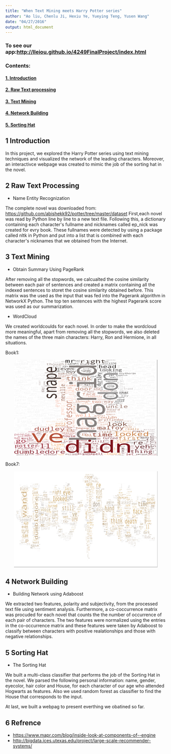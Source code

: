 ```yaml
---
title: "When Text Mining meets Harry Potter series"
author: "Ao liu, Chenlu Ji, Hexiu Ye, Yueying Teng, Yusen Wang"  
date: "04/27/2016"
output: html_document
---
```


### To see our app:http://lleiou.github.io/4249FinalProject/index.html

### Contents:
#### [1. Introduction](#1)
#### [2. Raw Text processing](#2)
#### [3. Text Mining](#3)
#### [4. Network Building](#4)
#### [5. Sorting Hat](#5)
  
## 1 Introduction <a name="1"></a>
In this project, we explored the Harry Potter series using text mining techniques and visualized the network of the leading characters. Moreover, an interactivce webpage was created to mimic the job of the sorting hat in the novel.

## 2 Raw Text Processing <a name="1"></a>
+  Name Entity Recognization

The complete novel was downloaded from: https://github.com/abishekk92/potter/tree/master/dataset
First,each novel was read by Python line by line to a new text file. Following this, a dictionary containing each character's fullname and nicknames called ep_nick was created for evry book. These fullnames were detected by using a package called nltk in Python and put into a list that is combined with each character's nicknames that we obtained from the Internet.

## 3 Text Mining
+  Obtain Summary Using PageRank

After removing all the stopwords, we calcualted the cosine similarity between each pair of sentences and created a matrix containing all the indexed sentences to storet the cosine similarity obtained before. This matrix was the used as the input that was fed into the Pagerank algorithm in NetworkX Python. The top ten sentences with the highest Pagerank score was used as our summarization.

+ WordCloud

We created worldcoulds for each novel. In order to make the wordcloud more meaningful, apart from removing all the stopwords, we also deleted the names of the three main characters: Harry, Ron and Hermione, in all situations.

Book1:
<p align="center"><img src="output/word cloud/book1.png" width=450 height=300></p>

Book7:
<p align="center"><img src="output/word cloud/book7.png" width=450 height=300></p>

## 4 Network Building <a name="1"></a>
+  Building Network using Adaboost 

We extracted two features, polarity and subjectivity, from the processed text file using sentiment analysis. Furthermore, a co-coccurrence matrix was procuded for each novel that counts the the number of occurrence of each pair of characters. The two features were normalized using the entries in the co-occurrence matrix and these features were taken by Adaboost to classify between characters with positive realationships and those with negative relationships. 

## 5 Sorting Hat <a name="1"></a>
+  The Sorting Hat

We built a multi-class classifier that performs the job of the Sorting Hat in the novel. We parsed the following personal information: name, gender, eyecolor, hair color and House, for each character of our age who attended Hogwarts as features. Also we used random forest as classifier to find the House that corresponds to the input. 

At last, we built a webpag to present everthing we obatined so far.


## 6 Refrence 
+  https://www.mapr.com/blog/inside-look-at-components-of--engine
+  http://bigdata.ices.utexas.edu/project/large-scale-recommender-systems/
  
  

